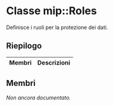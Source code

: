 # <a name="class-miproles"></a>Classe mip::Roles 
Definisce i ruoli per la protezione dei dati.
  
## <a name="summary"></a>Riepilogo
 Membri                        | Descrizioni                                
--------------------------------|---------------------------------------------
  
## <a name="members"></a>Membri
_Non ancora documentato._
